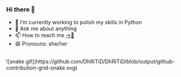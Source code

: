 ### Hi there 👋

- 🌱 I’m currently working to polish my skills in Python
- 💬 Ask me about anything
- 📫 How to reach me [→📧](mailto:dhritid1807@gmail.com)
- 😄 Pronouns: she/her

</br>
![snake gif](https://github.com/DhRiTiD/DhRiTiD/blob/output/github-contribution-grid-snake.svg)
 
<!--
**DhRiTiD/DhRiTiD** is a ✨ _special_ ✨ repository because its `README.md` (this file) appears on your GitHub profile.

Here are some ideas to get you started:

- 🔭 I’m currently working on ...
- 🌱 I’m currently learning ...
- 👯 I’m looking to collaborate on ...
- 🤔 I’m looking for help with ...
- 💬 Ask me about ...
- 📫 How to reach me: ...
- 😄 Pronouns: ...
- ⚡ Fun fact: ...
-->

